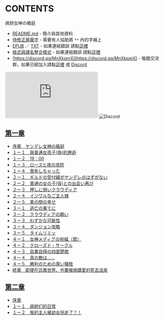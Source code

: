 # CONTENTS

病娇女神の箱庭


- [README.md](README.md) - 簡介與其他資料
- [待修正屏蔽字](%E5%BE%85%E4%BF%AE%E6%AD%A3%E5%B1%8F%E8%94%BD%E5%AD%97.md) - 需要有人協助將 `**` 內的字補上
- [EPUB](https://gitlab.com/demonovel/epub-txt/blob/master/user_out/%E7%97%85%E5%A8%87%E5%A5%B3%E7%A5%9E%E3%81%AE%E7%AE%B1%E5%BA%AD.epub) ／ [TXT](https://gitlab.com/demonovel/epub-txt/blob/master/user_out/out/%E7%97%85%E5%A8%87%E5%A5%B3%E7%A5%9E%E3%81%AE%E7%AE%B1%E5%BA%AD.out.txt) - 如果連結錯誤 請點[這裡](https://gitlab.com/demonovel/epub-txt/tree/master)
- [格式與譯名整合樣式](https://github.com/bluelovers/node-novel/blob/master/lib/locales/%E7%97%85%E5%A8%87%E5%A5%B3%E7%A5%9E%E3%81%AE%E7%AE%B1%E5%BA%AD.ts) - 如果連結錯誤 請點[這裡](https://github.com/bluelovers/node-novel/tree/master/lib/locales)
- [https://discord.gg/MnXkpmX](https://discord.gg/MnXkpmX) - 報錯交流群，如果已經加入請點[這裡](https://discordapp.com/channels/467794087769014273/467794088285175809) 或 [Discord](https://discordapp.com/channels/@me)


![導航目錄](https://chart.apis.google.com/chart?cht=qr&chs=150x150&chl=https://gitee.com/bluelovers/novel/blob/master/user_out/病娇女神の箱庭/導航目錄.md)  ![Discord](https://chart.apis.google.com/chart?cht=qr&chs=150x150&chl=https://discord.gg/MnXkpmX)




## [第一章](00010%20%E7%AC%AC%E4%B8%80%E7%AB%A0)

- [序章　ヤンデレ女神の箱庭 ](00010%20%E7%AC%AC%E4%B8%80%E7%AB%A0/00000_%E5%BA%8F%E7%AB%A0%E3%80%80%E3%83%A4%E3%83%B3%E3%83%87%E3%83%AC%E5%A5%B3%E7%A5%9E%E3%81%AE%E7%AE%B1%E5%BA%AD%20.txt)
- [１ー１　與普通女孩子(偽)的邂逅](00010%20%E7%AC%AC%E4%B8%80%E7%AB%A0/%EF%BC%91%E3%83%BC%EF%BC%91%E3%80%80%E8%88%87%E6%99%AE%E9%80%9A%E5%A5%B3%E5%AD%A9%E5%AD%90(%E5%81%BD)%E7%9A%84%E9%82%82%E9%80%85.txt)
- [１ー２　19：00](00010%20%E7%AC%AC%E4%B8%80%E7%AB%A0/%EF%BC%91%E3%83%BC%EF%BC%92%E3%80%8019%EF%BC%9A00.txt)
- [１ー３　ローズと夜の攻防](00010%20%E7%AC%AC%E4%B8%80%E7%AB%A0/%EF%BC%91%E3%83%BC%EF%BC%93%E3%80%80%E3%83%AD%E3%83%BC%E3%82%BA%E3%81%A8%E5%A4%9C%E3%81%AE%E6%94%BB%E9%98%B2.txt)
- [１ー４　喪失しちゃった](00010%20%E7%AC%AC%E4%B8%80%E7%AB%A0/%EF%BC%91%E3%83%BC%EF%BC%94%E3%80%80%E5%96%AA%E5%A4%B1%E3%81%97%E3%81%A1%E3%82%83%E3%81%A3%E3%81%9F.txt)
- [２ー１　ギルドの受付嬢がヤンデレのはずがない](00010%20%E7%AC%AC%E4%B8%80%E7%AB%A0/%EF%BC%92%E3%83%BC%EF%BC%91%E3%80%80%E3%82%AE%E3%83%AB%E3%83%89%E3%81%AE%E5%8F%97%E4%BB%98%E5%AC%A2%E3%81%8C%E3%83%A4%E3%83%B3%E3%83%87%E3%83%AC%E3%81%AE%E3%81%AF%E3%81%9A%E3%81%8C%E3%81%AA%E3%81%84.txt)
- [２ー２　普通の女の子(仮)との出会い再び](00010%20%E7%AC%AC%E4%B8%80%E7%AB%A0/%EF%BC%92%E3%83%BC%EF%BC%92%E3%80%80%E6%99%AE%E9%80%9A%E3%81%AE%E5%A5%B3%E3%81%AE%E5%AD%90(%E4%BB%AE)%E3%81%A8%E3%81%AE%E5%87%BA%E4%BC%9A%E3%81%84%E5%86%8D%E3%81%B3.txt)
- [２ー３　押しに弱いクラウディア](00010%20%E7%AC%AC%E4%B8%80%E7%AB%A0/%EF%BC%92%E3%83%BC%EF%BC%93%E3%80%80%E6%8A%BC%E3%81%97%E3%81%AB%E5%BC%B1%E3%81%84%E3%82%AF%E3%83%A9%E3%82%A6%E3%83%87%E3%82%A3%E3%82%A2.txt)
- [２ー４　イジワルなご主人様](00010%20%E7%AC%AC%E4%B8%80%E7%AB%A0/%EF%BC%92%E3%83%BC%EF%BC%94%E3%80%80%E3%82%A4%E3%82%B8%E3%83%AF%E3%83%AB%E3%81%AA%E3%81%94%E4%B8%BB%E4%BA%BA%E6%A7%98.txt)
- [２ー５　束の間の幸せ](00010%20%E7%AC%AC%E4%B8%80%E7%AB%A0/%EF%BC%92%E3%83%BC%EF%BC%95%E3%80%80%E6%9D%9F%E3%81%AE%E9%96%93%E3%81%AE%E5%B9%B8%E3%81%9B.txt)
- [３ー１　逃亡の果てに](00010%20%E7%AC%AC%E4%B8%80%E7%AB%A0/%EF%BC%93%E3%83%BC%EF%BC%91%E3%80%80%E9%80%83%E4%BA%A1%E3%81%AE%E6%9E%9C%E3%81%A6%E3%81%AB.txt)
- [３ー２　クラウディアの願い](00010%20%E7%AC%AC%E4%B8%80%E7%AB%A0/%EF%BC%93%E3%83%BC%EF%BC%92%E3%80%80%E3%82%AF%E3%83%A9%E3%82%A6%E3%83%87%E3%82%A3%E3%82%A2%E3%81%AE%E9%A1%98%E3%81%84.txt)
- [３ー３　わずかな可能性](00010%20%E7%AC%AC%E4%B8%80%E7%AB%A0/%EF%BC%93%E3%83%BC%EF%BC%93%E3%80%80%E3%82%8F%E3%81%9A%E3%81%8B%E3%81%AA%E5%8F%AF%E8%83%BD%E6%80%A7.txt)
- [３ー４　ダンジョン攻略](00010%20%E7%AC%AC%E4%B8%80%E7%AB%A0/%EF%BC%93%E3%83%BC%EF%BC%94%E3%80%80%E3%83%80%E3%83%B3%E3%82%B8%E3%83%A7%E3%83%B3%E6%94%BB%E7%95%A5.txt)
- [３ー５　タイムリミッ](00010%20%E7%AC%AC%E4%B8%80%E7%AB%A0/%EF%BC%93%E3%83%BC%EF%BC%95%E3%80%80%E3%82%BF%E3%82%A4%E3%83%A0%E3%83%AA%E3%83%9F%E3%83%83.txt)
- [４ー１　女神メディアの祝福（罠）](00010%20%E7%AC%AC%E4%B8%80%E7%AB%A0/%EF%BC%94%E3%83%BC%EF%BC%91%E3%80%80%E5%A5%B3%E7%A5%9E%E3%83%A1%E3%83%87%E3%82%A3%E3%82%A2%E3%81%AE%E7%A5%9D%E7%A6%8F%EF%BC%88%E7%BD%A0%EF%BC%89.txt)
- [４ー２　クローズド・サークル](00010%20%E7%AC%AC%E4%B8%80%E7%AB%A0/%EF%BC%94%E3%83%BC%EF%BC%92%E3%80%80%E3%82%AF%E3%83%AD%E3%83%BC%E3%82%BA%E3%83%89%E3%83%BB%E3%82%B5%E3%83%BC%E3%82%AF%E3%83%AB.txt)
- [４ー３　自業自得の四面楚歌](00010%20%E7%AC%AC%E4%B8%80%E7%AB%A0/%EF%BC%94%E3%83%BC%EF%BC%93%E3%80%80%E8%87%AA%E6%A5%AD%E8%87%AA%E5%BE%97%E3%81%AE%E5%9B%9B%E9%9D%A2%E6%A5%9A%E6%AD%8C.txt)
- [４ー４　真の敵は……](00010%20%E7%AC%AC%E4%B8%80%E7%AB%A0/%EF%BC%94%E3%83%BC%EF%BC%94%E3%80%80%E7%9C%9F%E3%81%AE%E6%95%B5%E3%81%AF%E2%80%A6%E2%80%A6.txt)
- [４ー５　勝利のための尊い犠牲](00010%20%E7%AC%AC%E4%B8%80%E7%AB%A0/%EF%BC%94%E3%83%BC%EF%BC%95%E3%80%80%E5%8B%9D%E5%88%A9%E3%81%AE%E3%81%9F%E3%82%81%E3%81%AE%E5%B0%8A%E3%81%84%E7%8A%A0%E7%89%B2.txt)
- [終章　即便在這異世界、也要被病嬌愛的死去活來](00010%20%E7%AC%AC%E4%B8%80%E7%AB%A0/01000_%E7%B5%82%E7%AB%A0%E3%80%80%E5%8D%B3%E4%BE%BF%E5%9C%A8%E9%80%99%E7%95%B0%E4%B8%96%E7%95%8C%E3%80%81%E4%B9%9F%E8%A6%81%E8%A2%AB%E7%97%85%E5%AC%8C%E6%84%9B%E7%9A%84%E6%AD%BB%E5%8E%BB%E6%B4%BB%E4%BE%86.txt)


## [第二章](00020_%E7%AC%AC%E4%BA%8C%E7%AB%A0)

- [序章](00020_%E7%AC%AC%E4%BA%8C%E7%AB%A0/%E5%BA%8F%E7%AB%A0.txt)
- [１ー１　病娇们的日常](00020_%E7%AC%AC%E4%BA%8C%E7%AB%A0/%EF%BC%91%E3%83%BC%EF%BC%91%E3%80%80%E7%97%85%E5%A8%87%E4%BB%AC%E7%9A%84%E6%97%A5%E5%B8%B8.txt)
- [１ー２　我的主人被幼女拐走了？！](00020_%E7%AC%AC%E4%BA%8C%E7%AB%A0/%EF%BC%91%E3%83%BC%EF%BC%92%E3%80%80%E6%88%91%E7%9A%84%E4%B8%BB%E4%BA%BA%E8%A2%AB%E5%B9%BC%E5%A5%B3%E6%8B%90%E8%B5%B0%E4%BA%86%EF%BC%9F%EF%BC%81.txt)

